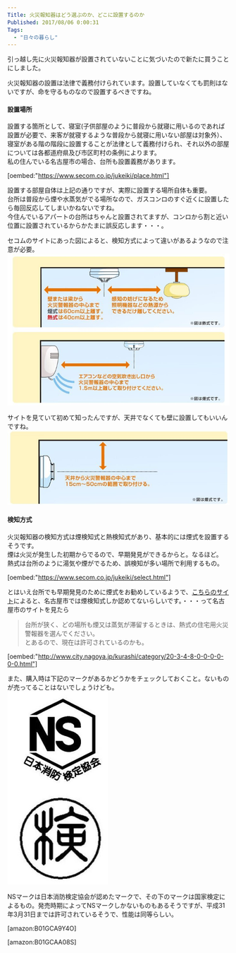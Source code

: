 ```yaml
---
Title: 火災報知器はどう選ぶのか、どこに設置するのか
Published: 2017/08/06 0:00:31
Tags:
  - "日々の暮らし"
---
```

引っ越し先に火災報知器が設置されていないことに気づいたので新たに買うことにしました。  

火災報知器の設置は法律で義務付けられています。設置していなくても罰則はないですが、命を守るものなので設置するべきですね。  

<!-- more -->

#### 設置場所

設置する箇所として、寝室(子供部屋のように普段から就寝に用いるのであれば設置が必要で、来客が就寝するような普段から就寝に用いない部屋は対象外）、寝室がある階の階段に設置することが法律として義務付けられ、それ以外の部屋については各都道府県及び市区町村の条例によります。  
私の住んでいる名古屋市の場合、台所も設置義務があります。  

[oembed:"https://www.secom.co.jp/jukeiki/place.html"]


設置する部屋自体は上記の通りですが、実際に設置する場所自体も重要。  
台所は普段から煙や水蒸気がでる場所なので、ガスコンロのすぐ近くに設置したら毎回反応してしまいかねないですね。  
今住んでいるアパートの台所はちゃんと設置されてますが、コンロから割と近い位置に設置されているからかたまに誤反応します・・・。  

セコムのサイトにあった図によると、検知方式によって違いがあるようなので注意が必要。  
![](20170805234155.jpg) 


サイトを見ていて初めて知ったんですが、天井でなくても壁に設置してもいいんですね。  
![](20170805234335.jpg) 

#### 検知方式
火災報知器の検知方式は煙検知式と熱検知式があり、基本的には煙式を設置するそうです。  
煙は火災が発生した初期からでるので、早期発見ができるからと。なるほど。  
熱式は台所のように湯気や煙がでるため、誤検知が多い場所で利用するもの。  

[oembed:"https://www.secom.co.jp/jukeiki/select.html"]

とはいえ台所でも早期発見のために煙式をお勧めしているようで、[こちらのサイト](https://www.secom.co.jp/jukeiki/select.html)によると、名古屋市では煙検知式しか認めてないらしいです。・・・って名古屋市のサイトを見たら  
> 台所が狭く、どの場所も煙又は蒸気が滞留するときは、熱式の住宅用火災警報器を選んでください。  
とあるので、現在は許可されているのかも。  

[oembed:"http://www.city.nagoya.jp/kurashi/category/20-3-4-8-0-0-0-0-0-0.html"]



また、購入時は下記のマークがあるかどうかをチェックしておくこと。ないものが売ってることはないでしょうけども。  
![](20170805235440.jpg) 

NSマークは日本消防検定協会が認めたマークで、その下のマークは国家検定によるもの。発売時期によってNSマークしかないものもあるそうですが、平成31年3月31日までは許可されているそうで、性能は同等らしい。  

[amazon:B01GCA9Y4O]

[amazon:B01GCAA08S]

